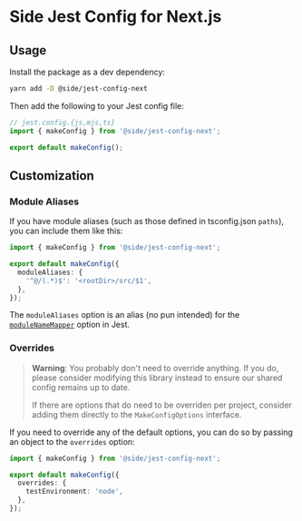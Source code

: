 # Side Jest Config for Next.js

## Usage

Install the package as a dev dependency:

```sh
yarn add -D @side/jest-config-next
```

Then add the following to your Jest config file:

```ts
// jest.config.{js,mjs,ts}
import { makeConfig } from '@side/jest-config-next';

export default makeConfig();
```

## Customization

### Module Aliases

If you have module aliases (such as those defined in tsconfig.json `paths`), you can include them like this:

```ts
import { makeConfig } from '@side/jest-config-next';

export default makeConfig({
  moduleAliases: {
    '^@/(.*)$': '<rootDir>/src/$1',
  },
});
```

The `moduleAliases` option is an alias (no pun intended) for the [`moduleNameMapper`](https://jestjs.io/docs/configuration#modulenamemapper-objectstring-string--arraystring) option in Jest.

### Overrides

> **Warning**: You probably don't need to override anything. If you do, please consider modifying this library instead to ensure our shared config remains up to date.
>
> If there are options that do need to be overriden per project, consider adding them directly to the `MakeConfigOptions` interface.

If you need to override any of the default options, you can do so by passing an object to the `overrides` option:

```ts
import { makeConfig } from '@side/jest-config-next';

export default makeConfig({
  overrides: {
    testEnvironment: 'node',
  },
});
```
